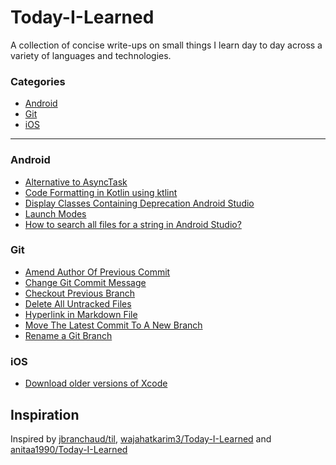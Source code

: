 # Today-I-Learned

A collection of concise write-ups on small things I learn day to day across a variety of languages and technologies. 

### Categories

* [Android](#android)
* [Git](#git)
* [iOS](#ios)

------

### Android

- [Alternative to AsyncTask](android/alternative-to-asynctask-in-java.md)
- [Code Formatting in Kotlin using ktlint](android/code-formatting-in-kotlin-using-ktlint.md)
- [Display Classes Containing Deprecation Android Studio](android/display-classes-containing-deprecation-android-studio.md)
- [Launch Modes](android/launch_modes.md)
- [How to search all files for a string in Android Studio?](android/search-all-files-for-the-string.md)

### Git
- [Amend Author Of Previous Commit](git/ammend-author-of-previous-commit.md)
- [Change Git Commit Message](git/change-git-commit-message.md)
- [Checkout Previous Branch](git/checkout-previous-branch.md)
- [Delete All Untracked Files](git/delete-all-untracked-files.md)
- [Hyperlink in Markdown File](git/hyperlink-in-markdown-file.md)
- [Move The Latest Commit To A New Branch](git/move-the-latest-commit-to-a-new-branch.md)
- [Rename a Git Branch](git/rename_git_branch.md)

### iOS

- [Download older versions of Xcode](ios/download-older-versions-of-Xcode.md)


Inspiration
------------------------------------------------------------------------------------------------
Inspired by [jbranchaud/til](https://github.com/jbranchaud/til), [wajahatkarim3/Today-I-Learned](https://github.com/wajahatkarim3/Today-I-Learned) and [anitaa1990/Today-I-Learned](https://github.com/anitaa1990/Today-I-Learned)